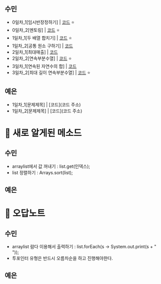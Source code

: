 ## 수민
* 0일차_1[임시반장정하기] | [코드](/Month5/1week/Day0/sumin/solve1.java) ⭐️
* 0일차_2[멘토링] | [코드](/Month5/1week/Day0/sumin/solve2.java) ⭐️
* 1일차_1[두 배열 합치기] | [코드](/Month5/2week/Day1/sumin/solve1.java) ⭐️
* 1일차_2[공통 원소 구하기] | [코드](/Month5/2week/Day1/sumin/solve2.java) 
* 2일차_1[최대매출] | [코드](/Month5/2week/Day2/sumin/solve1.java) 
* 2일차_2[연속부분수열] | [코드](/Month5/2week/Day2/sumin/solve2.java) ⭐️
* 3일차_1[연속된 자연수의 합] | [코드](/Month5/2week/Day3/sumin/solve1.java) 
* 3일차_2[최대 길이 연속부분수열] | [코드](/Month5/2week/Day3/sumin/solve2.java) ⭐️

## 예은
* 1일차_1[문제제목] | [코드](코드 주소)
* 1일차_2[문제제목] | [코드](코드 주소)

# 📌 새로 알게된 메소드
## 수민
* arraylist에서 값 꺼내기 : list.get(인덱스);
* list 정렬하기 : Arrays.sort(list);

## 예은

# 📌 오답노트
## 수민
* arraylist 람다 이용해서 출력하기 : list.forEach(s -> System.out.print(s + " "));
* 투포인터 유형은 반드시 오름차순을 하고 진행해야한다. 

## 예은


